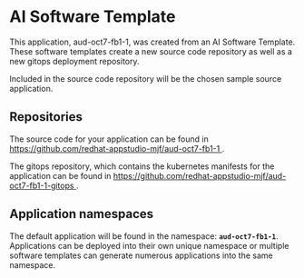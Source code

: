 # AI Software Template

This application, aud-oct7-fb1-1, was created from an AI Software Template. These software templates create a new source code repository as well as a new gitops deployment repository.

Included in the source code repository will be the chosen sample source application.

## Repositories

The source code for your application can be found in [https://github.com/redhat-appstudio-mjf/aud-oct7-fb1-1 ](https://github.com/redhat-appstudio-mjf/aud-oct7-fb1-1 ).
 
The gitops repository, which contains the kubernetes manifests for the application can be found in 
[https://github.com/redhat-appstudio-mjf/aud-oct7-fb1-1-gitops ](https://github.com/redhat-appstudio-mjf/aud-oct7-fb1-1-gitops ). 

## Application namespaces 

The default application will be found in the namespace: **`aud-oct7-fb1-1`**. Applications can be deployed into their own unique namespace or multiple software templates can generate numerous applications into the same namespace.